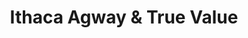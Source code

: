 ---
title: "Ithaca Agway & True Value"
url: /ithaca/ithaca-agway-and-true-value/
shop: garden centre
---
